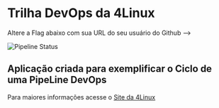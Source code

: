 # Trilha DevOps da 4Linux

Altere a Flag abaixo com sua URL do seu usuário do Github -->

![Pipeline Status](https://github.com/mouradev1/DevOpsLab-HelloWorld/actions/workflows/pipeline.yml/badge.svg) 


## Aplicação criada para exemplificar o Ciclo de uma PipeLine DevOps


Para maiores informações acesse o [Site da 4Linux](https://www.4linux.com.br/cursos/devops)
